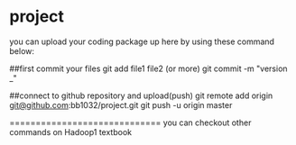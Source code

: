 # project

you can upload your coding package up here
by using these command below:

##first commit your files
git add file1 file2 (or more)
git commit -m "version _"

##connect to github repository and upload(push)
git remote add origin git@github.com:bb1032/project.git
git push -u origin master

=============================
you can checkout other commands on Hadoop1 textbook

